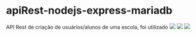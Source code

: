 # apiRest-nodejs-express-mariadb
API Rest de criação de usuários/alunos de uma escola, foi utilizado
    <img src="https://img.shields.io/badge/Node.js-43853D?style=for-the-badge&logo=node.js&logoColor=white"/>
    <img src="https://img.shields.io/badge/Express.js-404D59?style=for-the-badge"/> 
      <img src="https://img.shields.io/badge/MariaDB-003545?style=for-the-badge&logo=mariadb&logoColor=white"/> 
